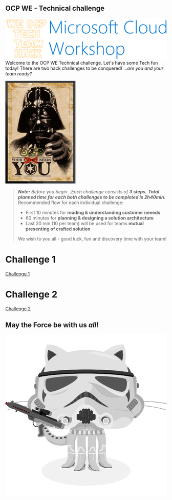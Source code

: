 ## OCP WE - Technical challenge
![Microsoft Cloud Workshops](/challenge1/media/we-ms-cloud-workshop.png "Microsoft Cloud Workshops")
Welcome to the OCP WE Technical challenge. Let's have some Tech fun today! There are two hack challenges to be conquered! ...*are you and your team ready?*

![Microsoft Cloud Workshops](/challenge1/images/OCP_Darth_Vader.png  "Darth") 
>***Note:*** *Before you begin*...*Each challenge consists of **3 steps.***  ***Total planned time for each both challenges  to be completed is 2h40min.*** Recommended flow for each individual challenge: 
>* First 10 minutes for **reading & understanding customer neeeds**
>* 60 minutes for **planning & designing a solution architecture** 
>* Last 20 min (10 per team) will be used for teams **mutual presenting of crafted solution**
>
>We wish to you all - good luck, fun and discovery time with your team!
# Challenge 1
[Challenge 1](challenge1\WBD1_Student_Guide.html)


# Challenge 2 
[Challenge 2](challenge2\WBD2_Student_Guide.html)

## May the Force be with us *all*!
![Darth](/challenge1/images/stormtroopocat.png  "Darth")
